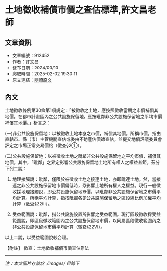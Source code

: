 # 土地徵收補償市價之查估標準,許文昌老師

## 文章資訊
- 文章編號：912452
- 作者：許文昌
- 發布日期：2024/09/19
- 爬取時間：2025-02-02 19:30:11
- 原文連結：[閱讀原文](https://real-estate.get.com.tw/Columns/detail.aspx?no=912452)

## 內文
土地徵收條例第30條第1項規定：「被徵收之土地，應按照徵收當期之市價補償其地價。在都市計畫區內之公共設施保留地，應按毗鄰非公共設施保留地之平均市價補償其地價。」析言之：

(一)非公共設施保留地：以被徵收土地本身之市價，補償其地價。所稱市價，指由直轄市、縣（市）主管機關查估或委由不動產估價師查估，並提交地價評議委員會評定之市場正常交易價格（徵查§2①）。

(二)公共設施保留地：以被徵收土地之毗鄰非公共設施保留地之平均市價，補償其地價。其中，「毗鄰」之界定影響公共設施保留地土地所有權人之權益甚鉅。茲分下列二說：

1. 地理接觸說：毗鄰，僅限於被徵收土地之接連土地，亦即毗連土地。然，當接連之非公共設施保留地市價偏低時，恐影響土地所有權人之權益。現行一般徵收採地理接觸說，即公共設施保留地市價，以毗鄰非公共設施保留地之市價平均計算。所稱平均計算，指按毗鄰各非公共設施保留地之區段線比例加權平均計算（徵查§22III）。

2. 受益範圍說：毗鄰，指公共設施設置所影響之受益範圍。現行區段徵收採受益範圍說，即區段徵收範圍內之公共設施保留地市價，以同屬區段徵收範圍內之非公共設施保留地市價平均計算（徵查§22VI）。

以上二說，以受益範圍說較合理。

【附註】 徵查：土地徵收補償市價查估辧法

---
*注：本文圖片存放於 ./images/ 目錄下*
